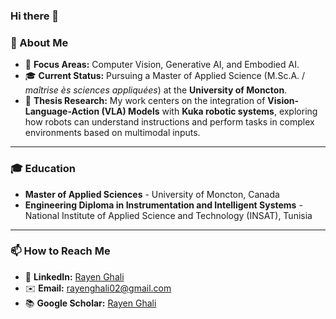 ### Hi there 👋

### 🤖 About Me

*   🧠 **Focus Areas:** Computer Vision, Generative AI, and Embodied AI.
*   🎓 **Current Status:** Pursuing a Master of Applied Science (M.Sc.A. / *maîtrise ès sciences appliquées*) at the **University of Moncton**.
*   🔬 **Thesis Research:** My work centers on the integration of **Vision-Language-Action (VLA) Models** with **Kuka robotic systems**, exploring how robots can understand instructions and perform tasks in complex environments based on multimodal inputs.

---

### 🎓 Education 
*   **Master of Applied Sciences** - University of Moncton, Canada
*   **Engineering Diploma in Instrumentation and Intelligent Systems** - National Institute of Applied Science and Technology (INSAT), Tunisia

---

### 📫 How to Reach Me

*   🔗 **LinkedIn:** [Rayen Ghali](https://www.linkedin.com/in/rayen-ghali-63718b1a5/)
*   ✉️ **Email:** [rayenghali02@gmail.com](mailto:rayenghali02@gmail.com)
*   📚 **Google Scholar:** [Rayen Ghali](https://scholar.google.ca/citations?hl=en&user=YgKcbkoAAAAJ)
